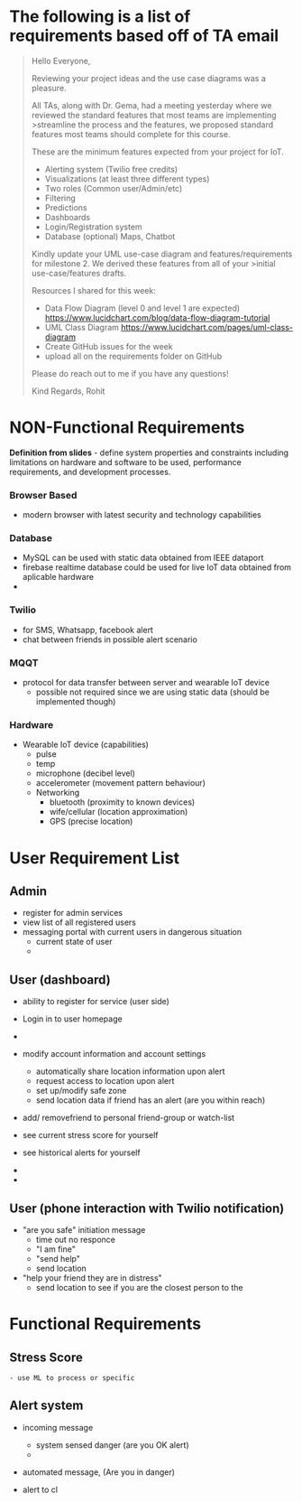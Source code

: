 # The following is a list of requirements based off of TA email

>Hello Everyone,
>
>Reviewing your project ideas and the use case diagrams was a pleasure.
>
>All TAs, along with Dr. Gema, had a meeting yesterday where we reviewed the standard features that most teams are implementing >streamline the process and the features, we proposed standard features most teams should complete for this course.
>
>These are the minimum features expected from your project for IoT.
>- Alerting system (Twilio free credits)
>- Visualizations (at least three different types)
>- Two roles (Common user/Admin/etc)
>- Filtering
>- Predictions
>- Dashboards
>- Login/Registration system
>- Database
>(optional) Maps, Chatbot
>
>Kindly update your UML use-case diagram and features/requirements for milestone 2. We derived these features from all of your >initial use-case/features drafts.
>
>Resources I shared for this week:
>- Data Flow Diagram (level 0 and level 1 are expected) https://www.lucidchart.com/blog/data-flow-diagram-tutorial
>- UML Class Diagram https://www.lucidchart.com/pages/uml-class-diagram
>- Create GitHub issues for the week
>- upload all on the requirements folder on GitHub
>
>Please do reach out to me if you have any questions!
>
>Kind Regards,
>Rohit




# NON-Functional Requirements

**Definition from slides** - define system properties and constraints including limitations on hardware and software to be used, performance requirements, and development processes.

### Browser Based
- modern browser with latest security and technology capabilities


### Database
- MySQL can be used with static data obtained from IEEE dataport
- firebase realtime database could be used for live IoT data obtained from aplicable hardware
- 


### Twilio
- for SMS, Whatsapp, facebook alert
- chat between friends in possible alert scenario


### MQQT
- protocol for data transfer between server and wearable IoT device
    - possible not required since we are using static data (should be implemented though)




### Hardware
- Wearable IoT device (capabilities)
    - pulse
    - temp
    - microphone (decibel level)
    - accelerometer (movement pattern behaviour)
    - Networking
        - bluetooth (proximity to known devices)
        - wife/cellular (location approximation)
        - GPS (precise location)











# User Requirement List



## Admin
- register for admin services
- view list of all registered users
- messaging portal with current users in dangerous situation
    - current state of user
    - 

## User (dashboard)
- ability to register for service (user side)
- Login in to user homepage
- 
- modify account information and account settings
    - automatically share location information upon alert
    - request access to location upon alert
    - set up/modify safe zone
    - send location data if friend has an alert (are you within reach)

- add/ removefriend to personal friend-group or watch-list
- see current stress score for yourself
- see historical alerts for yourself
- 
- 



## User (phone interaction with Twilio notification)
- "are you safe" initiation message
    - time out no responce
    - "I am fine"
    - "send help"
    - send location
- "help your friend they are in distress"
    - send location to see if you are the closest person to the 





# Functional Requirements

## Stress Score
    - use ML to process or specific 


## Alert system

- incoming message
    - system sensed danger (are you OK alert)
    - 

- automated message, (Are you in danger)


- alert to cl


